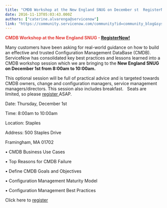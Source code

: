 ```yaml
---
title: "CMDB Workshop at the New England SNUG on December st  RegisterNow"
date: 2016-11-13T05:03:43.000Z
authors: ["caterine.alvarenga@servicenow"]
link: "https://community.servicenow.com/community?id=community_blog&sys_id=304deee5dbd0dbc01dcaf3231f961930"
---
```

<p><span style="color: #e23d39;"><strong>CMDB Workshop at the New England SNUG - <a title="ww.surveymonkey.co.uk/r/LMV2XD5" href="https://www.surveymonkey.co.uk/r/LMV2XD5">RegisterNow!</a></strong></span></p><p>Many customers have been asking for real-world guidance on how to build an effective and trusted Configuration Management DataBase (CMDB).   ServiceNow has consolidated key best practices and lessons learned into a CMDB workshop session which we are bringing to the <strong>New England SNUG on December 1st from 8:00am to 10:00am.</strong></p><p></p><p>This optional session will be full of practical advice and is targeted towards CMDB owners, change and configuration managers, service management managers/directors. This session also includes breakfast.   Seats are limited, so please <a title="ww.surveymonkey.co.uk/r/LMV2XD5" href="https://www.surveymonkey.co.uk/r/LMV2XD5">register </a>ASAP.</p><p></p><p>Date: Thursday, December 1st</p><p>Time: 8:00am to 10:00am </p><p>Location: Staples</p><p>Address: 500 Staples Drive</p><p>Framingham, MA 01702</p><p></p><p>• CMDB Business Use Cases</p><p>• Top Reasons for CMDB Failure</p><p>• Define CMDB Goals and Objectives</p><p>• Configuration Management Maturity Model</p><p>• Configuration Management Best Practices</p><p></p><p>Click here to <a title="ww.surveymonkey.co.uk/r/LMV2XD5" href="https://www.surveymonkey.co.uk/r/LMV2XD5">register</a></p>